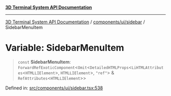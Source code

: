 [**3D Terminal System API Documentation**](../../../../README.md)

***

[3D Terminal System API Documentation](../../../../README.md) / [components/ui/sidebar](../README.md) / SidebarMenuItem

# Variable: SidebarMenuItem

> `const` **SidebarMenuItem**: `ForwardRefExoticComponent`\<`Omit`\<`DetailedHTMLProps`\<`LiHTMLAttributes`\<`HTMLLIElement`\>, `HTMLLIElement`\>, `"ref"`\> & `RefAttributes`\<`HTMLLIElement`\>\>

Defined in: [src/components/ui/sidebar.tsx:538](https://github.com/Dicommunitas/ThreeJS_Terminal_3D2/blob/50ef787d9f23a1c5f4362ca495ac1334ca854f4f/src/components/ui/sidebar.tsx#L538)
